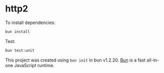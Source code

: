 # http2

To install dependencies:

```bash
bun install
```

Test:

```bash
bun test:unit
```

This project was created using `bun init` in bun v1.2.20. [Bun](https://bun.com) is a fast all-in-one JavaScript runtime.
